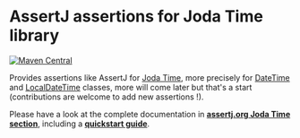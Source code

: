 AssertJ assertions for Joda Time library
========================================

[![Maven Central](https://maven-badges.herokuapp.com/maven-central/org.assertj/assertj-joda-time/badge.svg)](https://maven-badges.herokuapp.com/maven-central/org.assertj/assertj-joda-time)

Provides assertions like AssertJ for [Joda Time](http://www.joda.org/joda-time/), more precisely for [DateTime](http://www.joda.org/joda-time/apidocs/org/joda/time/DateTime.html) and [LocalDateTime](http://www.joda.org/joda-time/apidocs/org/joda/time/LocalDateTime.html) classes, more will come later but that's a start (contributions are welcome to add new assertions !).

Please have a look at the complete documentation in [**assertj.org Joda Time section**](http://joel-costigliola.github.io/assertj/assertj-joda-time.html), including a [**quickstart guide**](http://joel-costigliola.github.io/assertj/assertj-joda-time.html#quickstart).

